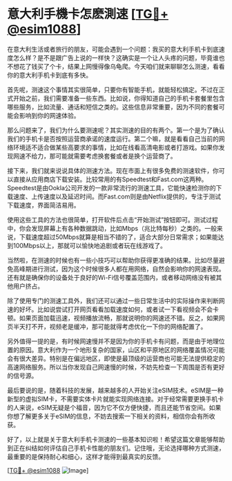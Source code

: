 # 意大利手機卡怎麽測速 [[TG💪+ @esim1088](https://t.me/s/esim1088)]

在意大利生活或者旅行的朋友，可能会遇到一个问题：我买的意大利手机卡到底速度怎么样？是不是跟广告上说的一样快？这确实是一个让人头疼的问题，毕竟谁也不想花了钱买了个卡，结果上网慢得像乌龟爬。今天咱们就来聊聊怎么测速，看看你的意大利手机卡到底有多快。

首先呢，测速这个事情其实很简单，只要你有智能手机，就能轻松搞定。不过在正式开始之前，我们需要准备一些东西。比如说，你得知道自己的手机卡套餐里包含哪些服务，比如流量、通话和短信之类的。这些信息非常重要，因为不同的套餐可能会影响到你的网速体验。

那么问题来了，我们为什么要测速呢？其实测速的目的有两个。第一个是为了确认我们的手机卡是否按照运营商承诺的速度运行。第二个嘛，就是看看自己当前的网络环境适不适合做某些高要求的事情，比如在线看高清电影或者打游戏。如果你发现网速不给力，那可能就需要考虑换套餐或者是换个运营商了。

接下来，我们就来说说具体的测速方法。现在市面上有很多免费的测速软件，你可以直接从应用商店下载安装。比较常用的有Speedtest和Fast.com这两种。Speedtest是由Ookla公司开发的一款非常流行的测速工具，它能快速检测你的下载速度、上传速度以及延迟时间。而Fast.com则是由Netflix提供的，专注于测试下载速度，界面简洁易用。

使用这些工具的方法也很简单，打开软件后点击“开始测试”按钮即可。测试过程中，你会发现屏幕上有各种数据跳动，比如Mbps（兆比特每秒）之类的。一般来说，下载速度超过50Mbps就算是相当不错的了，适合大部分日常需求；如果能达到100Mbps以上，那就可以愉快地追剧或者玩在线游戏了。

当然啦，在测速的时候也有一些小技巧可以帮助你获得更准确的结果。比如尽量避免高峰期进行测试，因为这个时候很多人都在用网络，自然会影响你的网速表现。还有就是确保你的设备处于良好的Wi-Fi信号覆盖范围内，或者移动网络没有被其他用户挤占。

除了使用专门的测速工具外，我们还可以通过一些日常生活中的实际操作来判断网速的好坏。比如说尝试打开网页看看加载速度如何，或者试一下看视频会不会卡顿。如果页面加载迅速，视频播放流畅，那就说明你的网速还不错。反之，如果网页半天打不开，视频老是缓冲，那可能就得考虑优化一下你的网络配置了。

另外值得一提的是，有时候网速慢并不是因为你的手机卡有问题，而是由于地理位置的原因。意大利作为一个地形复杂的国家，山区和平原地区的网络覆盖情况可能会有很大差异。特别是在偏远地区，即使是最顶级的运营商也可能无法提供稳定的高速网络服务。所以当你发现自己网速慢的时候，不妨先检查一下周围是否有更好的信号源。

最后要说的是，随着科技的发展，越来越多的人开始关注eSIM技术。eSIM是一种新型的虚拟SIM卡，不需要实体卡片就能实现网络连接。对于经常需要更换手机卡的人来说，eSIM无疑是个福音，因为它不仅方便快捷，而且还能节省空间。如果你想了解更多关于eSIM的信息，不妨去搜索一下相关的资料，相信你会有所收获。

好了，以上就是关于意大利手机卡测速的一些基本知识啦！希望这篇文章能够帮助到正在纠结如何评估自己手机卡性能的朋友们。记住哦，无论选择哪种方式测速，最重要的是保持耐心和细心，这样才能得到最真实的反馈。

[[TG💪+ @esim1088](https://t.me/s/esim1088) ![Image](https://i.postimg.cc/4NQfJmqS/Snipaste-2025-05-13-00-14-12.png)]